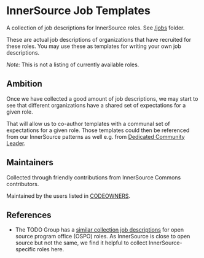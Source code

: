 # InnerSource Job Templates

A collection of job descriptions for InnerSource roles.
See [/jobs](jobs) folder.

These are actual job descriptions of organizations that have recruited for these roles.
You may use these as templates for writing your own job descriptions.

_Note:_ This is not a listing of currently available roles.

## Ambition

Once we have collected a good amount of job descriptions, we may start to see that different organizations have a shared set of expectations for a given role.

That will allow us to co-author templates with a communal set of expectations for a given role.
Those templates could then be referenced from our InnerSource patterns as well e.g. from [Dedicated Community Leader](https://patterns.innersourcecommons.org/p/dedicated-community-leader).

## Maintainers

Collected through friendly contributions from InnerSource Commons contributors.

Maintained by the users listed in [CODEOWNERS](.github/CODEOWNERS).

## References

* The TODO Group has a [similar collection job descriptions](https://github.com/todogroup/job-descriptions) for open source program office (OSPO) roles. As InnerSource is close to open source but not the same, we find it helpful to collect InnerSource-specific roles here.
